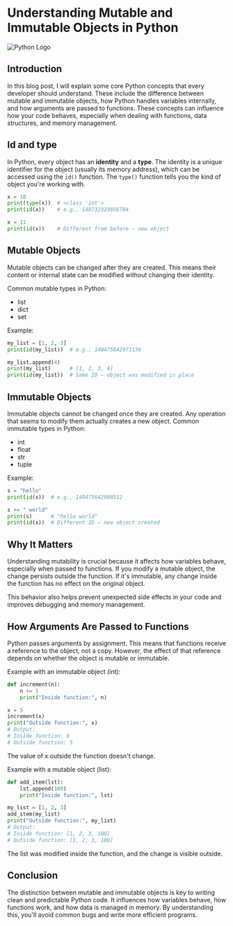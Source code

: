 # Understanding Mutable and Immutable Objects in Python

![Python Logo](https://upload.wikimedia.org/wikipedia/commons/c/c3/Python-logo-notext.svg)

## Introduction

In this blog post, I will explain some core Python concepts that every developer should understand. These include the difference between mutable and immutable objects, how Python handles variables internally, and how arguments are passed to functions. These concepts can influence how your code behaves, especially when dealing with functions, data structures, and memory management.

## Id and type

In Python, every object has an **identity** and a **type**. The identity is a unique identifier for the object (usually its memory address), which can be accessed using the `id()` function. The `type()` function tells you the kind of object you're working with.

```python
x = 10
print(type(x))  # <class 'int'>
print(id(x))    # e.g., 140732323856784

x = 11
print(id(x))    # Different from before – new object

```

## Mutable Objects
Mutable objects can be changed after they are created. This means their content or internal state can be modified without changing their identity.

Common mutable types in Python:

- list
- dict
- set

Example:

```python
my_list = [1, 2, 3]
print(id(my_list))  # e.g., 140475642971136

my_list.append(4)
print(my_list)      # [1, 2, 3, 4]
print(id(my_list))  # Same ID – object was modified in place
```

## Immutable Objects

Immutable objects cannot be changed once they are created. Any operation that seems to modify them actually creates a new object.
Common immutable types in Python:

- int
- float
- str
- tuple

Example:

```python
s = "hello"
print(id(s))  # e.g., 140475642980512

s += " world"
print(s)      # "hello world"
print(id(s))  # Different ID – new object created
```

## Why It Matters
Understanding mutability is crucial because it affects how variables behave, especially when passed to functions. If you modify a mutable object, the change persists outside the function. If it's immutable, any change inside the function has no effect on the original object.

This behavior also helps prevent unexpected side effects in your code and improves debugging and memory management.

## How Arguments Are Passed to Functions
Python passes arguments by assignment. This means that functions receive a reference to the object, not a copy. However, the effect of that reference depends on whether the object is mutable or immutable.

Example with an immutable object (int):

```python
def increment(n):
    n += 1
    print("Inside function:", n)

x = 5
increment(x)
print("Outside function:", x)
# Output:
# Inside function: 6
# Outside function: 5
```

The value of x outside the function doesn't change.

Example with a mutable object (list):

```python
def add_item(lst):
    lst.append(100)
    print("Inside function:", lst)

my_list = [1, 2, 3]
add_item(my_list)
print("Outside function:", my_list)
# Output:
# Inside function: [1, 2, 3, 100]
# Outside function: [1, 2, 3, 100]
```

The list was modified inside the function, and the change is visible outside.

## Conclusion
The distinction between mutable and immutable objects is key to writing clean and predictable Python code. It influences how variables behave, how functions work, and how data is managed in memory. By understanding this, you'll avoid common bugs and write more efficient programs.
